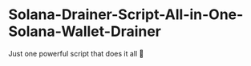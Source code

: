 # Solana-Drainer-Script-All-in-One-Solana-Wallet-Drainer
Just one powerful script that does it all 🐙
